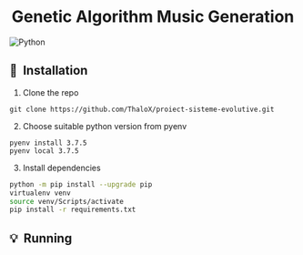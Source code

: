 <h1 align="center">Genetic Algorithm Music Generation</h1>

![Python](https://img.shields.io/badge/python-v3.7.5-blue.svg)

## 🚀&nbsp; Installation
1. Clone the repo

```
git clone https://github.com/ThaloX/proiect-sisteme-evolutive.git
```
2. Choose suitable python version from pyenv
```
pyenv install 3.7.5
pyenv local 3.7.5
```

3. Install dependencies
```bash
python -m pip install --upgrade pip
virtualenv venv
source venv/Scripts/activate
pip install -r requirements.txt
```

## 💡&nbsp; Running
